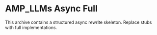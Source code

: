 # AMP_LLMs Async Full
This archive contains a structured async rewrite skeleton. Replace stubs with full implementations.
